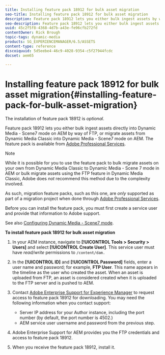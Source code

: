 ```yaml
---
title: Installing feature pack 18912 for bulk asset migration
seo-title: Installing feature pack 18912 for bulk asset migration
description: Feature pack 18912 lets you either bulk ingest assets by way of FTP, or migrate assets from Dynamic Media Classic into Dynamic Media on AEM. This optional feature pack is available from Adobe support.
seo-description: Feature pack 18912 lets you either bulk ingest assets by way of FTP, or migrate assets from Dynamic Media Classic into Dynamic Media on AEM. This optional feature pack is available from Adobe support.
uuid: 45c2f5f8-4368-4d7b-a43e-fe96cfb272fd
contentOwner: Rick Brough
topic-tags: dynamic-media
products: SG_EXPERIENCEMANAGER/6.5/ASSETS
content-type: reference
discoiquuid: 5d5eebe4-46c9-4028-9354-c5f27944fcdc
docset: aem65

---
```


# Installing feature pack 18912 for bulk asset migration{#installing-feature-pack-for-bulk-asset-migration}

The installation of feature pack 18912 is *optional*.

Feature pack 18912 lets you either bulk ingest assets directly into Dynamic Media - Scene7 mode on AEM by way of FTP, or migrate assets from Dynamic Media Classic into Dynamic Media - Scene7 mode on AEM. The feature pack is available from [Adobe Professional Services](https://www.adobe.com/experience-cloud/consulting-services.html).

>[!NOTE]
>
>While it is possible for you to use the feature pack to bulk migrate assets on your own from Dynamic Media Classic to Dynamic Media - Scene 7 mode in AEM or bulk migrate assets using the FTP feature in Dynamic Media Classic, Adobe does *not* recommend this method due to the complexity involved.
>
>As such, migration feature packs, such as this one, are *only* supported as part of a migration project when done through [Adobe Professional Services](https://www.adobe.com/experience-cloud/consulting-services.html).

Before you can install the feature pack, you must first create a service user and provide that information to Adobe support.

See also [Configuring Dynamic Media - Scene7 mode](/help/assets/dynamic-media/config-dms7.md).

**To install feature pack 18912 for bulk asset migration**

1. In your AEM instance, navigate to **[!UICONTROL Tools > Security > Users]** and select **[!UICONTROL Create User]**. This service user must have *read/write* permissions to `/content/dam.`
1. In the **[!UICONTROL ID]** and **[!UICONTROL Password]** fields, enter a user name and password; for example, **FTP User**. This name appears in the timeline as the user who created the asset. When an asset is uploaded from FTP, an asset is considered created when it is uploaded to the FTP server and is pushed to AEM.
1. Contact [Adobe Enterprise Support for Experience Manager](https://helpx.adobe.com/contact/enterprise-support.ec.html) to request access to feature pack 18912 for downloading. You may need the following information when you contact support:

    * Server IP address for your Author instance, including the port number (by default, the port number is 4502.)
    * AEM service user username and password from the previous step.

1. Adobe Enterprise Support for AEM provides you the FTP credentials and access to feature pack 18912.
1. When you receive the feature pack 18912, install it.

<!--   See [How to Work with Packages](/help/sites-cloud/administering/package-manager.md) for more information on using Package Share and packages in AEM.-->

